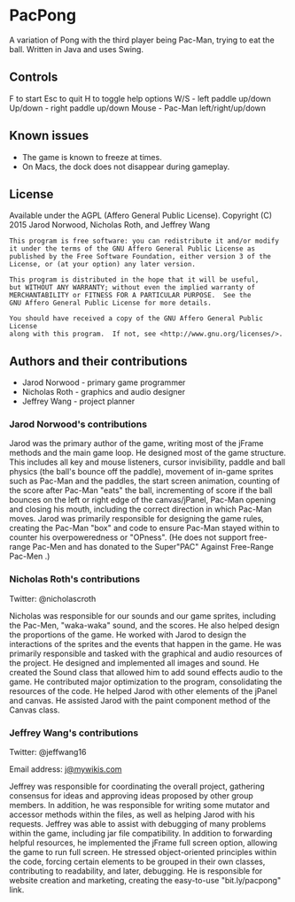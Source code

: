 # PacPong
A variation of Pong with the third player being Pac-Man, trying to eat the ball. Written in Java and uses Swing.

## Controls
F to start
Esc to quit
H to toggle help options
W/S - left paddle up/down
Up/down - right paddle up/down
Mouse - Pac-Man left/right/up/down

## Known issues
* The game is known to freeze at times.
* On Macs, the dock does not disappear during gameplay.

## License
Available under the AGPL (Affero General Public License).
    Copyright (C) 2015 Jarod Norwood, Nicholas Roth, and Jeffrey Wang

    This program is free software: you can redistribute it and/or modify
    it under the terms of the GNU Affero General Public License as
    published by the Free Software Foundation, either version 3 of the
    License, or (at your option) any later version.

    This program is distributed in the hope that it will be useful,
    but WITHOUT ANY WARRANTY; without even the implied warranty of
    MERCHANTABILITY or FITNESS FOR A PARTICULAR PURPOSE.  See the
    GNU Affero General Public License for more details.

    You should have received a copy of the GNU Affero General Public License
    along with this program.  If not, see <http://www.gnu.org/licenses/>.

## Authors and their contributions
* Jarod Norwood - primary game programmer
* Nicholas Roth - graphics and audio designer
* Jeffrey Wang - project planner

### Jarod Norwood's contributions
Jarod was the primary author of the game, writing most of the jFrame methods and the main game loop. He designed most of the game structure. This includes all key and mouse listeners, cursor invisibility, paddle and ball physics (the ball's bounce off the paddle), movement of in-game sprites such as Pac-Man and the paddles, the start screen animation, counting of the score after Pac-Man "eats" the ball, incrementing of score if the ball bounces on the left or right edge of the canvas/jPanel, Pac-Man opening and closing his mouth, including the correct direction in which Pac-Man moves. Jarod was primarily responsible for designing the game rules, creating the Pac-Man "box" and code to ensure Pac-Man stayed within to counter his overpoweredness or "OPness". (He does not support free-range Pac-Men <joke>and has donated to the Super"PAC" Against Free-Range Pac-Men </joke>.)

### Nicholas Roth's contributions

Twitter: @nicholascroth

Nicholas was responsible for our sounds and our game sprites, including the Pac-Men, "waka-waka" sound, and the scores. He also helped design the proportions of the game. He worked with Jarod to design the interactions of the sprites and the events that happen in the game. He was primarily responsible and tasked with the graphical and audio resources of the project. He designed and implemented all images and sound. He created the Sound class that allowed him to add sound effects audio to the game. He contributed major optimization to the program, consolidating the resources of the code. He helped Jarod with other elements of the jPanel and canvas. He assisted Jarod with the paint component method of the Canvas class.

### Jeffrey Wang's contributions

Twitter: @jeffwang16

Email address: j@mywikis.com

Jeffrey was responsible for coordinating the overall project, gathering consensus for ideas and approving ideas proposed by other group members. In addition, he was responsible for writing some mutator and accessor methods within the files, as well as helping Jarod with his requests. Jeffrey was able to assist with debugging of many problems within the game, including jar file compatibility. In addition to forwarding helpful resources, he implemented the jFrame full screen option, allowing the game to run full screen. He stressed object-oriented principles within the code, forcing certain elements to be grouped in their own classes, contributing to readability, and later, debugging. He is responsible for website creation and marketing, creating the easy-to-use "bit.ly/pacpong" link.

